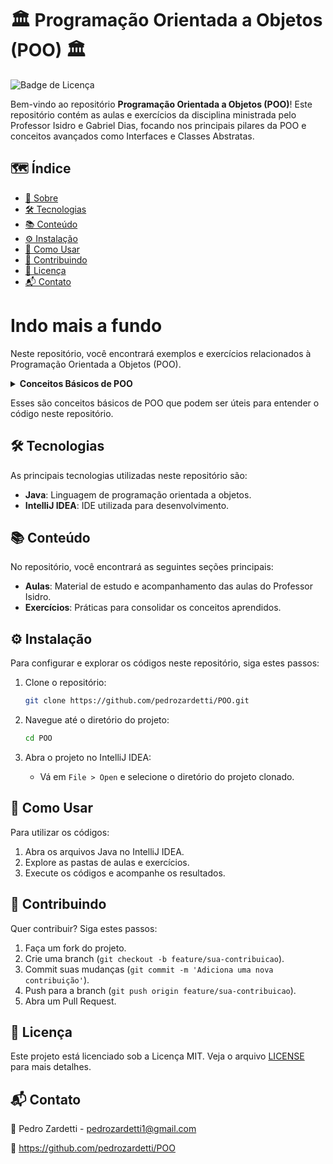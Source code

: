 # 🏛️ Programação Orientada a Objetos (POO) 🏛️

![Badge de Licença](https://img.shields.io/badge/licença-MIT-blue.svg)

Bem-vindo ao repositório **Programação Orientada a Objetos (POO)**! Este repositório contém as aulas e exercícios da disciplina ministrada pelo Professor Isidro e Gabriel Dias, focando nos principais pilares da POO e conceitos avançados como Interfaces e Classes Abstratas.

## 🗺️ Índice

- [📖 Sobre](#-sobre)
- [🛠️ Tecnologias](#️-tecnologias)
- [📚 Conteúdo](#-conteúdo)
- [⚙️ Instalação](#-instalação)
- [🚦 Como Usar](#-como-usar)
- [🤝 Contribuindo](#-contribuindo)
- [📜 Licença](#-licença)
- [📬 Contato](#-contato)

# Indo mais a fundo

Neste repositório, você encontrará exemplos e exercícios relacionados à Programação Orientada a Objetos (POO).

<details>
<summary><strong>Conceitos Básicos de POO</strong></summary>

1. **Abstração**: Abstração é a técnica de organizar e simplificar classes e objetos em um sistema, direcionando o foco no que realmente importa e é necessário.

2. **Encapsulamento**: Encapsulamento é a técnica que consiste em ocultar e proteger os atributos de uma classe através de modificadores de acesso.

3. **Herança**: Herança é uma técnica que segue os conceitos de superclasse (classe pai) e subclasse (classe filha).

4. **Polimorfismo**: Polimorfismo é a capacidade de um objeto de assumir diversas formas.

5. **Classe Abstrata**: É uma classe genérica que serve como base para as outras subclasses.

6. **Interface**: É uma classe abstrata sem implementação onde são apenas criados métodos.

7. **Palavra-chave `this`**: É uma palavra usada para referenciar um atributo da instância atual.

8. **Modificadores de Acesso**:
   - `public`: Visível em qualquer parte do programa (classes diferentes, pacotes diferentes etc.).
   - `private`: Visível apenas na mesma classe.
   - `default`: Visível apenas nas classes e subclasses do mesmo pacote.
   - `protected`: Visível na mesma classe, classes do mesmo pacote e subclasses (do mesmo pacote ou pacotes diferentes).

</details>

Esses são conceitos básicos de POO que podem ser úteis para entender o código neste repositório.


## 🛠️ Tecnologias

As principais tecnologias utilizadas neste repositório são:

- **Java**: Linguagem de programação orientada a objetos.
- **IntelliJ IDEA**: IDE utilizada para desenvolvimento.

## 📚 Conteúdo

No repositório, você encontrará as seguintes seções principais:

- **Aulas**: Material de estudo e acompanhamento das aulas do Professor Isidro.
- **Exercícios**: Práticas para consolidar os conceitos aprendidos.

## ⚙️ Instalação

Para configurar e explorar os códigos neste repositório, siga estes passos:

1. Clone o repositório:
    ```bash
    git clone https://github.com/pedrozardetti/POO.git
    ```

2. Navegue até o diretório do projeto:
    ```bash
    cd POO
    ```

3. Abra o projeto no IntelliJ IDEA:
    - Vá em `File > Open` e selecione o diretório do projeto clonado.

## 🚦 Como Usar

Para utilizar os códigos:

1. Abra os arquivos Java no IntelliJ IDEA.
2. Explore as pastas de aulas e exercícios.
3. Execute os códigos e acompanhe os resultados.

## 🤝 Contribuindo

Quer contribuir? Siga estes passos:

1. Faça um fork do projeto.
2. Crie uma branch (`git checkout -b feature/sua-contribuicao`).
3. Commit suas mudanças (`git commit -m 'Adiciona uma nova contribuição'`).
4. Push para a branch (`git push origin feature/sua-contribuicao`).
5. Abra um Pull Request.

## 📜 Licença

Este projeto está licenciado sob a Licença MIT. Veja o arquivo [LICENSE](LICENSE) para mais detalhes.

## 📬 Contato

📧 Pedro Zardetti - pedrozardetti1@gmail.com

🔗 https://github.com/pedrozardetti/POO
